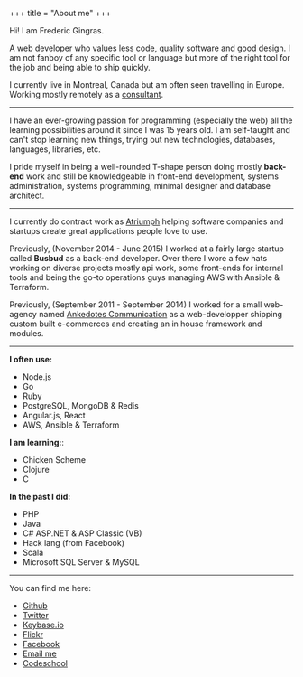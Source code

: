 +++
title = "About me"
+++

Hi! I am Frederic Gingras.

A web developer who values less code, quality software and good design. I am not
fanboy of any specific tool or language but more of the right tool for the job
and being able to ship quickly.

I currently live in Montreal, Canada but am often seen travelling in Europe.
Working mostly remotely as a [consultant](http://atriumph.com).

-----

I have an ever-growing passion for programming (especially the web) all the
learning possibilities around it since I was 15 years old. I am self-taught
and can't stop learning new things, trying out new technologies, databases,
languages, libraries, etc.

I pride myself in being a well-rounded T-shape person doing mostly **back-end** work
and still be knowledgeable in front-end development, systems administration,
systems programming, minimal designer and database architect.

-----

I currently do contract work as [Atriumph](https://www.atriumph.com) helping
software companies and startups create great applications people love to use.

Previously, (November 2014 - June 2015) I worked at a fairly large startup called
__Busbud__ as a back-end developer. Over there I wore a few hats working on
diverse projects mostly api work, some front-ends for internal tools and being
the go-to operations guys managing AWS with Ansible & Terraform.

Previously, (September 2011 - September 2014) I worked for a small web-agency
named [Ankedotes Communication](http://anekdotes.com/) as a web-developper
shipping custom built e-commerces and creating an in house framework and modules.

-----

**I often use:**

- Node.js
- Go
- Ruby
- PostgreSQL, MongoDB & Redis
- Angular.js, React
- AWS, Ansible & Terraform

**I am learning:**:

- Chicken Scheme
- Clojure
- C

**In the past I did:**

- PHP
- Java
- C# ASP.NET & ASP Classic (VB)
- Hack lang (from Facebook)
- Scala
- Microsoft SQL Server & MySQL

---

You can find me here:

- [Github](http://github.com/kiasaki)
- [Twitter](http://twitter.com/fredericgingras)
- [Keybase.io](https://keybase.io/kiasaki)
- [Flickr](https://www.flickr.com/photos/fredericgingras/)
- [Facebook](http://facebook.com/fredericagingras)
- [Email me](mailto:frederic@gingras.cc)
- [Codeschool](http://codeschool.com/users/kiasaki)
